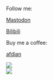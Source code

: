 Follow me:

<a rel="me" href="https://eihei.net/@YehowahLiu">Mastodon</a>

<a rel="me" href="https://4o1.to/bilibili">Bilibili</a>


Buy me a coffee:

<a rel="me" href="https://afdian.net/a/401Unauthorized">afdian</a>


<picture>
<source 
  srcset="https://github-readme-stats.vercel.app/api?username=YehowahLiu&include_all_commits=true&count_private=true&show_icons=true&custom_title=Github%20stats&theme=codeSTACKr"
  media="(prefers-color-scheme: dark)"
/>
<source
  srcset="https://github-readme-stats.vercel.app/api?username=YehowahLiu&include_all_commits=true&count_private=true&show_icons=true&custom_title=Github%20stats&theme=swift"
  media="(prefers-color-scheme: light), (prefers-color-scheme: no-preference)"
/>
<img src="https://github-readme-stats.vercel.app/api?username=YehowahLiu&include_all_commits=true&count_private=true&show_icons=true&custom_title=Github%20stats&theme=swift" />
</picture>

<br />

<picture>
<source 
  srcset="https://github-readme-stats.vercel.app/api/wakatime?username=YehowahLiu&custom_title=Weekly%20coding%20time&range=last_7_days&theme=codeSTACKr"
  media="(prefers-color-scheme: dark)"
/>
<source
  srcset="https://github-readme-stats.vercel.app/api/wakatime?username=YehowahLiu&custom_title=Weekly%20coding%20time&range=last_7_days&theme=swift"
  media="(prefers-color-scheme: light), (prefers-color-scheme: no-preference)"
/>
<img src="https://github-readme-stats.vercel.app/api/wakatime?username=YehowahLiu&custom_title=Weekly%20coding%20time&range=last_7_days&theme=swift" />
</picture>
